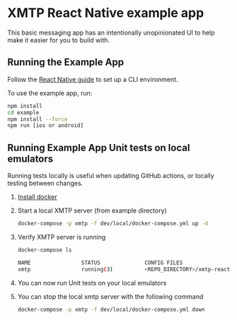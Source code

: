 # XMTP React Native example app

This basic messaging app has an intentionally unopinionated UI to help make it easier for you to build with.

## Running the Example App
Follow the [React Native guide](https://reactnative.dev/docs/environment-setup) to set up a CLI environment.

To use the example app, run:

```bash
npm install
cd example
npm install --force
npm run [ios or android]
```

## Running Example App Unit tests on local emulators
Running tests locally is useful when updating GitHub actions, or locally testing between changes.

1. [Install docker](https://docs.docker.com/get-docker/)

2. Start a local XMTP server (from example directory)
    ```bash
    docker-compose -p xmtp -f dev/local/docker-compose.yml up -d
    ```
3. Verify XMTP server is running
    ```bash
    docker-compose ls

    NAME                STATUS              CONFIG FILES
    xmtp                running(3)          <REPO_DIRECTORY>/xmtp-react-native/example/dev/local/docker-compose.yml
    ```
4. You can now run Unit tests on your local emulators
5. You can stop the local xmtp server with the following command
    ```bash
    docker-compose -p xmtp -f dev/local/docker-compose.yml down
    ```